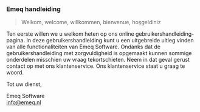 ### Emeq handleiding

> Welkom, welcome, willkommen, bienvenue, hoşgeldiniz
>
Ten eerste willen we u welkom heten op ons online gebruikershandleiding-pagina. In deze gebruikershandleiding kunt u een uitgebreide uitleg vinden van alle functionaliteiten van Emeq Software. Ondanks dat de gebruikershandleiding met zorgvuldigheid is opgemaakt kunnen sommige onderdelen misschien uw vraag tekortschieten. Neem in dat geval gerust contact op met ons klantenservice. Ons klantenservice staat u graag te woord.


Tot uw dienst,

Emeq Software                                                                                                                                                         
[info@emeq.nl](mailto:info@emeq.nl)

